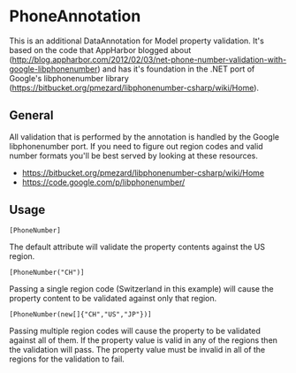 PhoneAnnotation
===============
This is an additional DataAnnotation for Model property validation. It's based on the code that AppHarbor blogged about (http://blog.appharbor.com/2012/02/03/net-phone-number-validation-with-google-libphonenumber) and has it's foundation in the .NET port of Google's libphonenumber library (https://bitbucket.org/pmezard/libphonenumber-csharp/wiki/Home).

General
-------
All validation that is performed by the annotation is handled by the Google libphonenumber port. If you need to figure out region codes and valid number formats you'll be best served by looking at these resources.

- https://bitbucket.org/pmezard/libphonenumber-csharp/wiki/Home
- https://code.google.com/p/libphonenumber/

Usage
-----
```
[PhoneNumber]
```
The default attribute will validate the property contents against the US region.

```
[PhoneNumber("CH")]
```
Passing a single region code (Switzerland in this example) will cause the property content to be validated against only that region.

```
[PhoneNumber(new[]{"CH","US","JP"})]
```
Passing multiple region codes will cause the property to be validated against all of them. If the property value is valid in any of the regions then the validation will pass. The property value must be invalid in all of the regions for the validation to fail.

